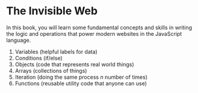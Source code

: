 # The Invisible Web

In this book, you will learn some fundamental concepts and skills in writing the logic and operations that power modern websites in the JavaScript language.

1. Variables (helpful labels for data)
1. Conditions (if/else)
1. Objects (code that represents real world things)
1. Arrays (collections of things)
1. Iteration (doing the same process _n_ number of times)
1. Functions (reusable utility code that anyone can use)
